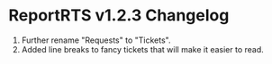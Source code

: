 ReportRTS v1.2.3 Changelog
====================

1. Further rename "Requests" to "Tickets".
2. Added line breaks to fancy tickets that will make it easier to read.
